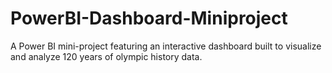 # PowerBI-Dashboard-Miniproject
A Power BI mini-project featuring an interactive dashboard built to visualize and analyze 120 years of olympic history data.
